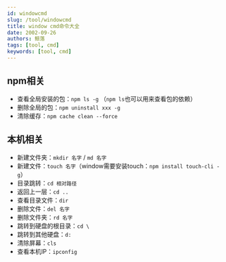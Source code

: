 ```yaml
---
id: windowcmd
slug: /tool/windowcmd
title: window cmd命令大全
date: 2002-09-26
authors: 鲸落
tags: [tool, cmd]
keywords: [tool, cmd]
---
```


## npm相关

- 查看全局安装的包：`npm ls -g` （`npm ls`也可以用来查看包的依赖）
- 删除全局的包：`npm uninstall xxx -g`
- 清除缓存：`npm cache clean --force`



## 本机相关

- 新建文件夹：`mkdir 名字`   /  `md 名字`
- 新建文件：`touch 名字`（window需要安装touch：`npm install touch-cli -g`）
- 目录跳转：`cd 相对路径`
- 返回上一层：`cd ..`
- 查看目录文件：`dir`
- 删除文件：`del 名字`
- 删除文件夹：`rd 名字`
- 跳转到硬盘的根目录：`cd \`
- 跳转到其他硬盘：`d:`
- 清除屏幕：`cls`
- 查看本机IP：`ipconfig`